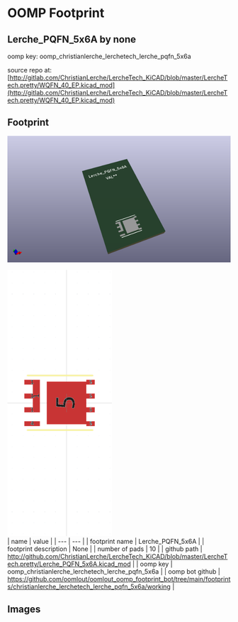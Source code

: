 # OOMP Footprint  
## Lerche_PQFN_5x6A  by none  
  
oomp key: oomp_christianlerche_lerchetech_lerche_pqfn_5x6a  
  
source repo at: [http://gitlab.com/ChristianLerche/LercheTech_KiCAD/blob/master/LercheTech.pretty/WQFN_40_EP.kicad_mod](http://gitlab.com/ChristianLerche/LercheTech_KiCAD/blob/master/LercheTech.pretty/WQFN_40_EP.kicad_mod)  
## Footprint  
  
[![working_kicad_pcb_3d.png](working_kicad_pcb_3d_600.png)](working_kicad_pcb_3d.png)  
  
[![working.png](working_600.png)](working.png)  
| name | value | 
| --- | --- | 
| footprint name | Lerche_PQFN_5x6A | 
| footprint description | None | 
| number of pads | 10 | 
| github path | http://github.com/ChristianLerche/LercheTech_KiCAD/blob/master/LercheTech.pretty/Lerche_PQFN_5x6A.kicad_mod | 
| oomp key | oomp_christianlerche_lerchetech_lerche_pqfn_5x6a | 
| oomp bot github | https://github.com/oomlout/oomlout_oomp_footprint_bot/tree/main/footprints/christianlerche_lerchetech_lerche_pqfn_5x6a/working | 
## Images  
